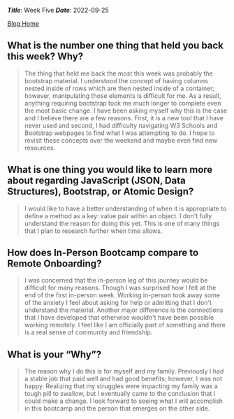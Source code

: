 ***Title***: Week Five
***Date***: 2022-09-25 

[Blog Home](../index.md)


## What is the number one thing that held you back this week? Why?
> The thing that held me back the most this week was probably the bootstrap material.  I understood the concept of having columns nested inside of rows which are then nested inside of a container; however, manipulating those elements is difficult for me.  As a result, anything requiring bootstrap took me much longer to complete even the most basic change.
> I have been asking myself why this is the case and I believe there are a few reasons.  First, it is a new tool that I have never used and second, I had difficulty navigating W3 Schools and Bootstrap webpages to find what I was attempting to do.  I hope to revisit these concepts over the weekend and maybe even find new resources.
  
## What is one thing you would like to learn more about regarding JavaScript (JSON, Data Structures), Bootstrap, or Atomic Design?
> I would like to have a better understanding of when it is appropriate to define a method as a key: value pair within an object.  I don't fully understand the reason for doing this yet.  This is one of many things that I plan to research further when time allows.
  
## How does In-Person Bootcamp compare to Remote Onboarding?
> I was concerned that the in-person leg of this journey would be difficult for many reasons.  Though I was surprised how I felt at the end of the first in-person week.  Working in-person took away some of the anxiety I feel about asking for help or admitting that I don't understand the material.
> Another major difference is the connections that I have developed that otherwise wouldn't have been possible working remotely.  I feel like I am officially part of something and there is a real sense of community and friendship. 

## What is your “Why”?
> The reason why I do this is for myself and my family.  Previously I had a stable job that paid well and had good benefits; however, I was not happy.  Realizing that my struggles were impacting my family was a tough pill to swallow, but I eventually came to the conclusion that I could make a change.
> I look forward to seeing what I will accomplish in this bootcamp and the person that emerges on the other side.
